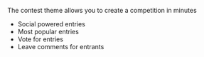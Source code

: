 The contest theme allows you to create a competition in minutes

* Social powered entries
* Most popular entries
* Vote for entries
* Leave comments for entrants
